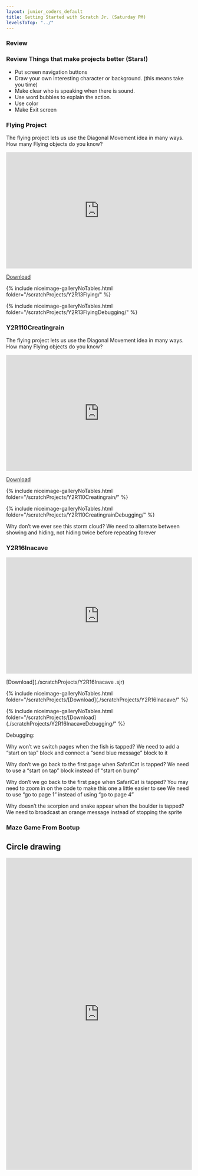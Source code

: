 ```yaml
---
layout: junior_coders_default
title: Getting Started with Scratch Jr. (Saturday PM)
levelsToTop: "../"
---
```



### Review 


### Review Things that make projects better (Stars!)

* Put screen navigation buttons
* Draw your own interesting character or background. (this means take you time)
* Make clear who is speaking when there is sound. 
* Use word bubbles to explain the action.
* Use color
* Make Exit screen


### Flying Project 

The flying project lets us use the Diagonal Movement idea in many ways. How many Flying objects do you know?

<iframe width="100%" height="315" src="https://www.youtube.com/embed/YQ62p8WQVS8" frameborder="0" allow="accelerometer; autoplay; encrypted-media; gyroscope; picture-in-picture" allowfullscreen></iframe>

[Download](./scratchProjects/Y2R13Flying.sjr)

{% include niceimage-galleryNoTables.html folder="/scratchProjects/Y2R13Flying/" %}

{% include niceimage-galleryNoTables.html folder="/scratchProjects/Y2R13FlyingDebugging/" %}


### Y2R110Creatingrain

The flying project lets us use the Diagonal Movement idea in many ways. How many Flying objects do you know?

<iframe width="100%" height="315" src="https://www.youtube.com/embed/0wJYLXfESJ4" frameborder="0" allow="accelerometer; autoplay; encrypted-media; gyroscope; picture-in-picture" allowfullscreen></iframe>

[Download](./scratchProjects/Y2R110Creatingrain.sjr)

{% include niceimage-galleryNoTables.html folder="/scratchProjects/Y2R110Creatingrain/" %}

{% include niceimage-galleryNoTables.html folder="/scratchProjects/Y2R110CreatingrainDebugging/" %}

Why don’t we ever see this storm cloud?
We need to alternate between showing and hiding, not hiding twice before repeating forever




### Y2R16Inacave


<iframe width="100%" height="315" src="https://www.youtube.com/embed/oMx_QuY2mIU" frameborder="0" allow="accelerometer; autoplay; encrypted-media; gyroscope; picture-in-picture" allowfullscreen></iframe>

[Download](./scratchProjects/Y2R16Inacave
.sjr)

{% include niceimage-galleryNoTables.html folder="/scratchProjects/[Download](./scratchProjects/Y2R16Inacave/" %}

{% include niceimage-galleryNoTables.html folder="/scratchProjects/[Download](./scratchProjects/Y2R16InacaveDebugging/" %}


Debugging:

Why won’t we switch pages when the fish is tapped?
We need to add a “start on tap” block and connect a “send blue message” block to it

Why don’t we go back to the first page when SafariCat is tapped?
We need to use a “start on tap” block instead of “start on bump”

Why don’t we go back to the first page when SafariCat is tapped? 
You may need to zoom in on the code to make this one a little easier to see
We need to use “go to page 1” instead of using “go to page 4”

Why doesn’t the scorpion and snake appear when the boulder is tapped?
We need to broadcast an orange message instead of stopping the sprite



### Maze Game From Bootup



## Circle drawing

<iframe src="https://www.facebook.com/plugins/video.php?href=https%3A%2F%2Fwww.facebook.com%2F5Minute.Crafts.KIDS%2Fvideos%2F444561733062682%2F&show_text=1&width=476" width="100%" height="846px" style="border:12px solid darkblue; border:2px solid var(--ourdarkblue); overflow:hidden" scrolling="no" frameborder="0" allowTransparency="true" allow="encrypted-media" allowFullScreen="true"></iframe>


